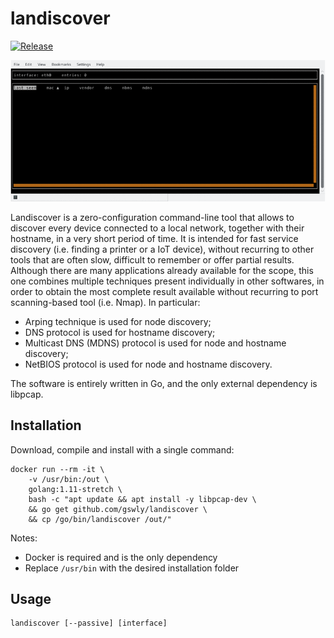 
# landiscover

[![Release](https://img.shields.io/github/release/gswly/landiscover.svg)](https://github.com/gswly/landiscover/releases)

![](README.gif)

Landiscover is a zero-configuration command-line tool that allows to discover every device connected to a local network, together with their hostname, in a very short period of time. It is intended for fast service discovery (i.e. finding a printer or a IoT device), without recurring to other tools that are often slow, difficult to remember or offer partial results. Although there are many applications already available for the scope, this one combines multiple techniques present individually in other softwares, in order to obtain the most complete result available without recurring to port scanning-based tool (i.e. Nmap). In particular:
* Arping technique is used for node discovery;
* DNS protocol is used for hostname discovery;
* Multicast DNS (MDNS) protocol is used for node and hostname discovery;
* NetBIOS protocol is used for node and hostname discovery.

The software is entirely written in Go, and the only external dependency is libpcap.


## Installation

Download, compile and install with a single command:
```
docker run --rm -it \
    -v /usr/bin:/out \
    golang:1.11-stretch \
    bash -c "apt update && apt install -y libpcap-dev \
    && go get github.com/gswly/landiscover \
    && cp /go/bin/landiscover /out/"
```

Notes:
* Docker is required and is the only dependency
* Replace `/usr/bin` with the desired installation folder

## Usage

```
landiscover [--passive] [interface]
```

